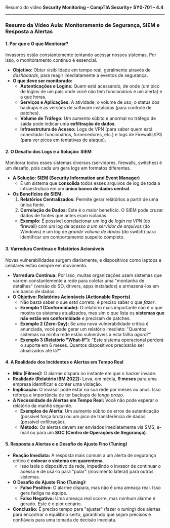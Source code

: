 Resumo do vídeo **Security Monitoring – CompTIA Security+ SY0-701 – 4.4**

---

### Resumo da Vídeo Aula: Monitoramento de Segurança, SIEM e Resposta a Alertas

#### 1. Por que e O que Monitorar?

Invasores estão constantemente tentando acessar nossos sistemas. Por isso, o monitoramento contínuo é essencial.

* **Objetivo:** Obter visibilidade em tempo real, geralmente através de *dashboards*, para reagir imediatamente a eventos de segurança.
* **O que deve ser monitorado:**
    * **Autenticações e Logins:** Quem está acessando, de onde (um pico de logins de um país onde você não tem funcionários é um alerta) e a que horas.
    * **Serviços e Aplicações:** A atividade, o volume de uso, o status dos backups e as versões de software instaladas (para controle de patches).
    * **Volume de Tráfego:** Um aumento súbito e anormal no tráfego de saída pode indicar uma **exfiltração de dados**.
    * **Infraestrutura de Acesso:** Logs de VPN (para saber quem está conectado: funcionários, fornecedores, etc.) e logs de Firewalls/IPS (para ver picos em tentativas de ataque).

#### 2. O Desafio dos Logs e a Solução: SIEM

Monitorar todos esses sistemas diversos (servidores, firewalls, switches) é um desafio, pois cada um gera logs em formatos diferentes.

* **A Solução: SIEM (Security Information and Event Manager)**
    * É um sistema que **consolida** todos esses arquivos de log de toda a infraestrutura em um **único banco de dados central**.
* **Os Benefícios do SIEM:**
    1.  **Relatórios Centralizados:** Permite gerar relatórios a partir de uma única fonte.
    2.  **Correlação de Dados:** Este é o maior benefício. O SIEM pode cruzar dados de fontes que antes eram isoladas.
    * **Exemplo:** É possível correlacionar um log de *login na VPN* (do firewall) com um log de *acesso a um servidor de arquivos* (do Windows) e um log de *grande volume de dados* (do switch) para identificar um comportamento suspeito completo.

#### 3. Varredura Contínua e Relatórios Acionáveis

Novas vulnerabilidades surgem diariamente, e dispositivos como laptops e celulares estão sempre em movimento.

* **Varredura Contínua:** Por isso, muitas organizações usam sistemas que varrem constantemente a rede para coletar uma "montanha de detalhes" (versão do SO, drivers, apps instalados) e armazená-los em um banco de dados.
* **O Objetivo: Relatórios Acionáveis (Actionable Reports)**
    * Não basta saber o que *está* correto; é preciso saber o que *fazer*.
    * **Exemplo 1 (Conformidade):** O relatório mais importante não é o que mostra os sistemas atualizados, mas sim o que lista os **sistemas que não estão em conformidade** e precisam de patches.
    * **Exemplo 2 (Zero-Day):** Se uma nova vulnerabilidade crítica é anunciada, você pode gerar um relatório imediato: "Quantos sistemas na minha rede estão vulneráveis a esta falha *agora*?"
    * **Exemplo 3 (Relatório "What-If"):** "Este sistema operacional perderá o suporte em 6 meses. Quantos dispositivos precisarão ser atualizados até lá?"

#### 4. A Realidade dos Incidentes e Alertas em Tempo Real

* **Mito (Filmes):** O alarme dispara no instante em que o hacker invade.
* **Realidade (Relatório IBM 2022):** Leva, em média, **9 meses** para uma empresa identificar e conter uma violação.
* **Implicação:** O invasor pode estar na sua rede por meses ou anos. Isso reforça a importância de ter backups de *longo prazo*.
* **A Necessidade de Alertas em Tempo Real:** Você não pode esperar o relatório da manhã seguinte.
    * **Exemplos de Alerta:** Um aumento súbito de erros de autenticação (possível força bruta) ou um pico de transferência de dados (possível exfiltração).
    * **Método:** Os alertas devem ser enviados imediatamente via SMS, e-mail ou para um **SOC (Centro de Operações de Segurança)**.

#### 5. Resposta a Alertas e o Desafio do Ajuste Fino (Tuning)

* **Reação Imediata:** A resposta mais comum a um alerta de segurança crítico é **colocar o sistema em quarentena**.
    * Isso isola o dispositivo da rede, impedindo o invasor de continuar o acesso e de usá-lo para "pular" (movimento lateral) para outros sistemas.
* **O Desafio do Ajuste Fino (Tuning):**
    * **Falso Positivo:** O alarme dispara, mas não é uma ameaça real. Isso gera fadiga na equipe.
    * **Falso Negativo:** Uma ameaça real ocorre, mas *nenhum* alarme é gerado. Este é o pior cenário.
* **Conclusão:** É preciso tempo para "ajustar" (fazer o *tuning*) dos alertas para encontrar o equilíbrio certo, garantindo que sejam precisos e confiáveis para uma tomada de decisão imediata.